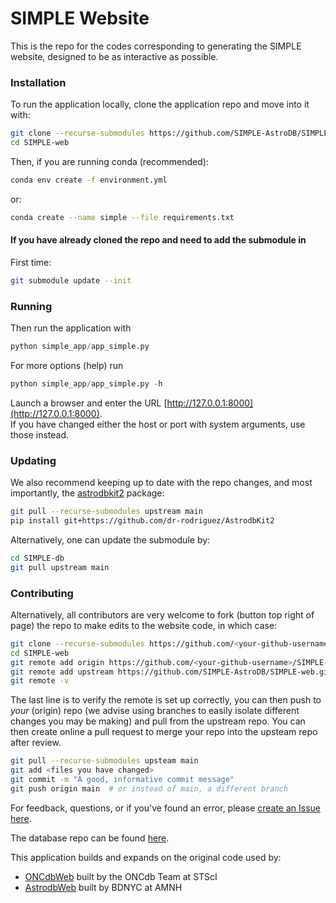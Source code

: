 # SIMPLE Website 

This is the repo for the codes corresponding to generating the SIMPLE website, designed to be as
interactive as possible.  
### Installation
To run the application locally, clone the application repo and move into it with:

```bash
git clone --recurse-submodules https://github.com/SIMPLE-AstroDB/SIMPLE-web.git
cd SIMPLE-web
```

Then, if you are running conda (recommended):
```bash
conda env create -f environment.yml
```
or:
```bash
conda create --name simple --file requirements.txt
```

#### If you have already cloned the repo and need to add the submodule in
First time:
```bash
git submodule update --init
```

### Running
Then run the application with   
```python 
python simple_app/app_simple.py
```
For more options (help) run
```python 
python simple_app/app_simple.py -h
```
Launch a browser and enter the URL [http://127.0.0.1:8000](http://127.0.0.1:8000).  
If you have changed either the host or port with system arguments, use those instead.  

### Updating
We also recommend keeping up to date with the repo changes, and most importantly, 
the [astrodbkit2](https://github.com/dr-rodriguez/AstrodbKit2) package:
```bash
git pull --recurse-submodules upstream main
pip install git+https://github.com/dr-rodriguez/AstrodbKit2
```
Alternatively, one can update the submodule by:
```bash
cd SIMPLE-db
git pull upstream main
```

### Contributing
Alternatively, all contributors are very welcome to fork (button top right of page) the repo
to make edits to the website code, in which case:
```bash
git clone --recurse-submodules https://github.com/<your-github-username>/SIMPLE-web.git
cd SIMPLE-web
git remote add origin https://github.com/<your-github-username>/SIMPLE-web.git
git remote add upstream https://github.com/SIMPLE-AstroDB/SIMPLE-web.git
git remote -v
```
The last line is to verify the remote is set up correctly, you can then push to *your* (origin) repo 
(we advise using branches to easily isolate different changes you may be making) and pull from the upstream repo. 
You can then create online a pull request to merge your repo into the upsteam repo after review.
```bash
git pull --recurse-submodules upsteam main
git add <files you have changed>
git commit -m "A good, informative commit message"
git push origin main  # or instead of main, a different branch
```

For feedback, questions, or if you've found an error, 
please [create an Issue here](https://github.com/SIMPLE-AstroDB/SIMPLE-web/issues).

The database repo can be found [here](https://github.com/SIMPLE-AstroDB/SIMPLE-db).  

This application builds and expands on the original code used by:
 - [ONCdbWeb](https://github.com/ONCdb/ONCdbWeb) built by the ONCdb Team at STScI
 - [AstrodbWeb](https://github.com/dr-rodriguez/AstrodbWeb) built by BDNYC at AMNH
